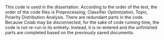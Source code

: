 This code is used in the dissertation. According to the order of the text, the order of the code files is Preprocessing, Classifier Optimization, Topic, Polarity Distribution Analysis. There are redundant parts in the code. Because Colab may be disconnected, for the sake of code running time, the code is not re-run in its entirety. Instead, it is re-entered and the unfinished parts are completed based on the previously saved documents.
